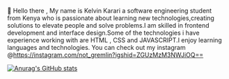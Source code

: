 👋 Hello there , My name is Kelvin Karari a software engineering student from Kenya who is passionate about learning new technologies,creating solutions to elevate people and solve problems.I am skilled in frontend development and interface design.Some of the technologies i have experience working with are HTML , CSS and JAVASCRIPT.I enjoy learning languages and technologies. You can check out my instagram @https://instagram.com/not_gremlin?igshid=ZGUzMzM3NWJiOQ==

[![Anurag's GitHub stats](https://github-readme-stats.vercel.app/api?username=p-karari)](https://github.com/anuraghazra/github-readme-stats)

